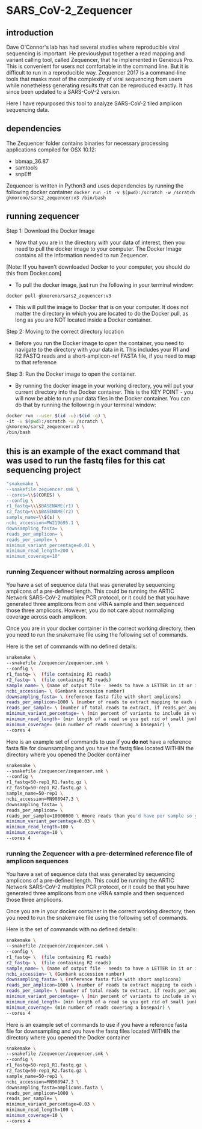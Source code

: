 # SARS_CoV-2_Zequencer

## introduction

Dave O'Connor's lab has had several studies where reproducible viral sequencing is important. He previouslyput together a read mapping and variant calling tool, called Zequencer, that he implemented in Geneious Pro. This is convenient for users not comfortable in the command line. But it is difficult to run in a reproducible way. Zequencer 2017 is a command-line tools that masks most of the complexity of viral sequencing from users while nonetheless generating results that can be reproduced exactly. It has since been updated to a SARS-CoV-2 version. 

Here I have repurposed this tool to analyze SARS-CoV-2 tiled amplicon sequencing data.

## dependencies

The Zequencer folder contains binaries for necessary processing applications compiled for OSX 10.12:

+ bbmap_36.87
+ samtools
+ snpEff

Zequencer is written in Python3 and uses dependencies by running the following docker container 
 `docker run -it -v $(pwd):/scratch -w /scratch gkmoreno/sars2_zequencer:v3 /bin/bash`
 
## running zequencer 
Step 1: Download the Docker Image

+ Now that you are in the directory with your data of interest, then you need to pull the docker image to your computer. The Docker Image contains all the information needed to run Zequencer.

[Note: If you haven't downloaded Docker to your computer, you should do this from Docker.com]

+ To pull the docker image, just run the following in your terminal window:

```
docker pull gkmoreno/sars2_zequencer:v3
```

+ This will pull the image to Docker that is on your computer. It does not matter the directory in which you are located to do the Docker pull, as long as you are NOT located inside a Docker container.  


Step 2: Moving to the correct directory location
+ Before you run the Docker image to open the container, you need to navigate to the directory with your data in it. This includes your R1 and R2 FASTQ reads and a short-amplicon-ref FASTA file, if you need to map to that reference


Step 3: Run the Docker image to open the container.
+ By running the docker image in your working directory, you will put your current directory into the Docker container.  This is the KEY POINT - you will now be able to run your data files in the Docker container.  You can do that by running the following in your terminal window:

```bash
docker run --user $(id -u):$(id -g) \
-it -v $(pwd):/scratch -w /scratch \
gkmoreno/sars2_zequencer:v3 \
/bin/bash
```

## this is an example of the exact command that was used to run the fastq files for this cat sequencing project

```bash
"snakemake \
--snakefile zequencer.smk \
--cores=\\$(CORES) \
--config \
r1_fastq=\\\$BASENAME(r1) \
r2_fastq=\\\$BASENAME(r2) \
sample_name=\\$(s) \
ncbi_accession=MW219695.1 \
downsampling_fasta= \
reads_per_amplicon= \
reads_per_sample= \
minimum_variant_percentage=0.01 \
minimum_read_length=200 \
minimum_coverage=10"
```

### running Zequencer without normalzing across amplicon  

You have a set of sequence data that was generated by sequencing amplicons of a pre-defined length.  This could be running the ARTIC Network SARS-CoV-2 multiplex PCR protocol, or it could be that you have generated three amplicons from one vRNA sample and then sequenced those three amplicons. However, you do not care about normalizing coverage across each amplicon. 
 
Once you are in your docker container in the correct working directory, then you need to run the snakemake file using the following set of commands.

Here is the set of commands with no defined details:

```bash
snakemake \
--snakefile /zequencer/zequencer.smk \
--config \
r1_fastq= \  (file containing R1 reads)
r2_fastq= \  (file containing R2 reads)
sample_name= \ (name of output file - needs to have a LETTER in it or it will think it is an integer)
ncbi_accession= \ (Genbank accession number)
downsampling_fasta= \ (reference fasta file with short amplicons)
reads_per_amplicon=1000 \ (number of reads to extract mapping to each amplicon)
reads_per_sample= \ (number of total reads to extract, if reads_per_amplicon is left empty)
minimum_variant_percentage= \ (min percent of variants to include in vcf)
minimum_read_length= (min length of a read so you get rid of small junk) \ 
minimum_coverage= (min number of reads covering a basepair) \ 
--cores 4
```
Here is an example set of commands to use if you **do not** have a reference fasta file for downsampling and you have the fastq files located WITHIN the directory where you opened the Docker container

```bash
snakemake \
--snakefile /zequencer/zequencer.smk \
--config \
r1_fastq=50-rep1_R1.fastq.gz \
r2_fastq=50-rep1_R2.fastq.gz \
sample_name=50-rep1 \
ncbi_accession=MN908947.3 \
downsampling_fasta= \
reads_per_amplicon= \
reads_per_sample=10000000 \ #more reads than you'd have per sample so you're not missing any 
minimum_variant_percentage=0.03 \
minimum_read_length=100 \ 
minimum_coverage=10 \ 
--cores 4
```

### running the Zequencer with a pre-determined reference file of amplicon sequences 

You have a set of sequence data that was generated by sequencing amplicons of a pre-defined length.  This could be running the ARTIC Network SARS-CoV-2 multiplex PCR protocol, or it could be that you have generated three amplicons from one vRNA sample and then sequenced those three amplicons. 
 
Once you are in your docker container in the correct working directory, then you need to run the snakemake file using the following set of commands.

Here is the set of commands with no defined details:

```bash
snakemake \
--snakefile /zequencer/zequencer.smk \
--config \
r1_fastq= \  (file containing R1 reads)
r2_fastq= \  (file containing R2 reads)
sample_name= \ (name of output file - needs to have a LETTER in it or it will think it is an integer)
ncbi_accession= \ (Genbank accession number)
downsampling_fasta= \ (reference fasta file with short amplicons)
reads_per_amplicon=1000 \ (number of reads to extract mapping to each amplicon)
reads_per_sample= \ (number of total reads to extract, if reads_per_amplicon is left empty)
minimum_variant_percentage= \ (min percent of variants to include in vcf)
minimum_read_length= (min length of a read so you get rid of small junk) \ 
minimum_coverage= (min number of reads covering a basepair) \ 
--cores 4
```
Here is an example set of commands to use if you have a reference fasta file for downsampling and you have the fastq files located WITHIN the directory where you opened the Docker container

```bash
snakemake \
--snakefile /zequencer/zequencer.smk \
--config \
r1_fastq=50-rep1_R1.fastq.gz \
r2_fastq=50-rep1_R2.fastq.gz \
sample_name=50-rep1 \
ncbi_accession=MN908947.3 \
downsampling_fasta=amplicons.fasta \
reads_per_amplicon=1000 \
reads_per_sample= \
minimum_variant_percentage=0.03 \
minimum_read_length=100 \ 
minimum_coverage=10 \ 
--cores 4
```
